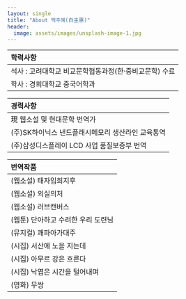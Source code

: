 ```yaml
---
layout: single
title: "About 백주혜(白主惠)"
header:
  image: assets/images/unsplash-image-1.jpg
---
```


|**학력사항**|
|:-----------------------------------------------------|
| 석사 : 고려대학교 비교문학협동과정(한·중비교문학) 수료|
| 학사 : 경희대학교 중국어학과|

|**경력사항**|
|:-----------------------------------------------------|
| 現 웹소설 및 현대문학 번역가|
| (주)SK하이닉스 낸드플래시메모리 생산라인 교육통역|
| (주)삼성디스플레이 LCD 사업 품질보증부 번역|

|**번역작품**|
|:-----------------------------------------------------|
| (웹소설) 태자입희지후|
| (웹소설) 외실의처|
| (웹소설) 러브캔버스|
| (웹툰) 단아하고 수려한 우리 도련님|
| (뮤지컬) 쾌파아가대주|
| (시집) 서산에 노을 지는데|
| (시집) 아무르 강은 흐른다|
| (시집) 낙엽은 시간을 털어내며|
| (영화) 무쌍|
